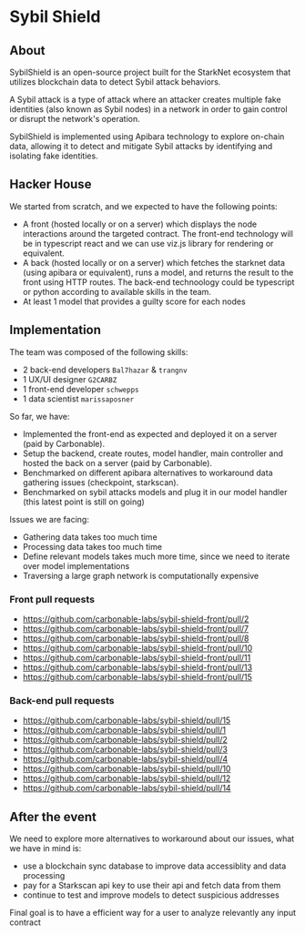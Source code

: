 # Sybil Shield

## About

SybilShield is an open-source project built for the StarkNet ecosystem that utilizes blockchain data to detect Sybil attack behaviors.

A Sybil attack is a type of attack where an attacker creates multiple fake identities (also known as Sybil nodes) in a network in order to gain control or disrupt the network's operation.

SybilShield is implemented using Apibara technology to explore on-chain data, allowing it to detect and mitigate Sybil attacks by identifying and isolating fake identities.

## Hacker House

We started from scratch, and we expected to have the following points:
- A front (hosted locally or on a server) which displays the node interactions around the targeted contract. The front-end technology will be in typescript react and we can use viz.js library for rendering or equivalent.
- A back (hosted locally or on a server) which fetches the starknet data (using apibara or equivalent), runs a model, and returns the result to the front using HTTP routes. The back-end technoology could be typescript or python according to available skills in the team.
- At least 1 model that provides a guilty score for each nodes

## Implementation

The team was composed of the following skills:
- 2 back-end developers `Bal7hazar` & `trangnv`
- 1 UX/UI designer `G2CARBZ`
- 1 front-end developer `schwepps`
- 1 data scientist `marissaposner`

So far, we have:
- Implemented the front-end as expected and deployed it on a server (paid by Carbonable).
- Setup the backend, create routes, model handler, main controller and hosted the back on a server (paid by Carbonable).
- Benchmarked on different apibara alternatives to workaround data gathering issues (checkpoint, starkscan).
- Benchmarked on sybil attacks models and plug it in our model handler (this latest point is still on going)

Issues we are facing:
- Gathering data takes too much time
- Processing data takes too much time
- Define relevant models takes much more time, since we need to iterate over model implementations
- Traversing a large graph network is computationally expensive

### Front pull requests

- https://github.com/carbonable-labs/sybil-shield-front/pull/2
- https://github.com/carbonable-labs/sybil-shield-front/pull/7
- https://github.com/carbonable-labs/sybil-shield-front/pull/8
- https://github.com/carbonable-labs/sybil-shield-front/pull/10
- https://github.com/carbonable-labs/sybil-shield-front/pull/11
- https://github.com/carbonable-labs/sybil-shield-front/pull/13
- https://github.com/carbonable-labs/sybil-shield-front/pull/15

### Back-end pull requests

- https://github.com/carbonable-labs/sybil-shield/pull/15
- https://github.com/carbonable-labs/sybil-shield/pull/1
- https://github.com/carbonable-labs/sybil-shield/pull/2
- https://github.com/carbonable-labs/sybil-shield/pull/3
- https://github.com/carbonable-labs/sybil-shield/pull/4
- https://github.com/carbonable-labs/sybil-shield/pull/10
- https://github.com/carbonable-labs/sybil-shield/pull/12
- https://github.com/carbonable-labs/sybil-shield/pull/14

## After the event

We need to explore more alternatives to workaround about our issues, what we have in mind is:
- use a blockchain sync database to improve data accessiblity and data processing
- pay for a Starkscan api key to use their api and fetch data from them
- continue to test and improve models to detect suspicious addresses

Final goal is to have a efficient way for a user to analyze relevantly any input contract
